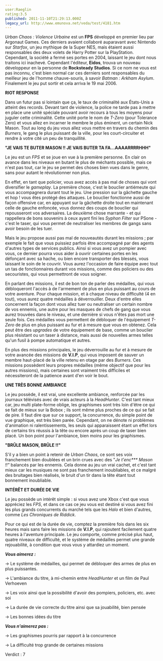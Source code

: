 ```yaml
---
user:Raeglin
rating:3.5
published: 2011-11-10T21:29:13.000Z
legacy_url: http://www.emunova.net/veda/test/4181.htm
---
```

_Urban Chaos : Violence Urbaine_ est un **FPS** développé en premier lieu par Argonaut Games. Ces derniers avaient collaboré auparavant avec Nintendo sur _Starfox_, un jeu mythique de la Super NES, mais étaient aussi responsables des deux volets de Harry Potter sur la PlayStation. Cependant, la société a fermé ses portes en 2004, laissant le jeu dont nous traitons ici inachevé. Cependant l'éditeur, **Eidos**, trouva un nouveau développeur en la personne de **Rocksteady Studios**. Si ce nom ne vous est pas inconnu, c'est bien normal car ces derniers sont responsables du meilleur jeu de l'homme chauve-souris, à savoir _Batman : Arkham Asylum_. Finalement le jeu put sortir et cela arriva le 19 mai 2006\.  

  

  

**RIOT RESPONSE**  

  

Dans un futur pas si lointain que ça, le taux de criminalité aux États-Unis a atteint des records. Devant tant de violence, la police ne tarde pas à mettre en place une unité spéciale pouvant avoir recours à tous les moyens pour juguler cette criminalité. Cette unité porte le nom de _T-Zero_ (pour Tolerance Zero) et vous allez en incarner le membre le plus éminent, un certain Nick Mason. Tout au long du jeu vous allez vous mettre en travers du chemin des _Burners_, le gang le plus puissant de la ville, pour les court-circuiter et rendre à votre cité un peu de tranquillité.  

  

  

**"JE VAIS TE BUTER MASON !! JE VAIS BUTER TA FA...AAAARRRRHHH"**  

  

Le jeu est un _FPS_ et se joue en vue à la première personne. En clair on avance dans les niveaux en butant le plus de méchants possible, mais ce n'est pas tout, car le jeu se permet des choses bien vues dans le genre, sans pour autant le révolutionner non plus.  

En effet, en tant que policier, vous avez accès à pas mal de choses qui vont diversifier le _gameplay_. La première chose, c'est le bouclier antiémeute qui vous accompagnera durant tout le jeu. Une pression sur la gâchette gauche et hop ! vous êtes protégé des attaques. Le bouclier fonctionne aussi de façon offensive car, en appuyant sur la gâchette droite tout en maintenant celle de gauche enfoncée, vous donnez des coups de bouclier qui repousseront vos adversaires. La deuxième chose marrante - et qui rappellera de bons souvenirs à ceux ayant fini les _Syphon Filter_ sur PSone - c'est le taser, qui vous permet de neutraliser les membres de gangs sans avoir besoin de les tuer.  

Mais le jeu propose aussi pas mal de nouveautés durant les missions ; par exemple le fait que vous puissiez parfois être accompagné par des agents d'autres types de services publics. Ainsi si vous avez un pompier avec vous, ce dernier pourra vous aider à ouvrir certaines portes en les défonçant avec sa hache, ou bien encore transporter des blessés, vous laissant le soin de le couvrir. Vous aurez l'occasion de faire équipe avec tout un tas de fonctionnaires durant vos missions, comme des policiers ou des secouristes, qui vous permettront de vous soigner.  

  

En parlant des missions, il est de bon ton de parler des médailles, qui vous débloqueront l'accès à de l'armement de plus en plus puissant au cours de votre aventure. Pour chaque mission, et à chaque niveau de difficulté (4 en tout), vous aurez quatre médailles à déverrouiller. Deux d'entre elles concernent la façon dont vous allez tuer ou neutraliser un certain nombre de vos ennemis, une autre pour les masques de chefs de gang que vous aurez trouvées dans le niveau, et une dernière si vous n'êtes pas mort une seule fois. Ces médailles vous permettent de débloquer de l'équipement _T-Zero_ de plus en plus puissant au fur et à mesure que vous en obtenez. Cela peut être des _upgrades_ de votre équipement de base, comme un bouclier plus résistant ou un taser à distance, mais aussi de nouvelles armes telles qu'un fusil à pompe automatique et autres.  

  

En plus des missions principales, le jeu déverrouille au fur et à mesure de votre avancée des missions de **V.I.P**, qui vous imposent de sauver un membre haut-placé de la ville retenu en otage par des _Burners_. Ces missions possèdent leurs propres médailles (même objectif que pour les autres missions), mais certaines sont vraiment très difficiles et nécessiteront de la patience avant d'en voir le bout.  

  

  

**UNE TRÈS BONNE AMBIANCE**  

  

Le jeu possède, il est vrai, une excellente ambiance, renforcée par les journaux télévisés avec de vrais acteurs à la _HeadHunter_. C'est tant mieux car, jeu multi plate-forme oblige, les graphismes sont très loin d'être ce qui se fait de mieux sur la Bobox ; ils sont même plus proches de ce qui se fait de pire. Il faut dire que sur ce support, la concurrence, du simple point de vue graphique, est très bien parée. Cependant, on ne dénote ni problèmes d'animation ni ralentissements, les seuls qui apparaissent étant un effet lors de certains tirs réussis à la tête ou encore après un coup de taser bien placé. Un bon point pour l'ambiance, bien moins pour les graphismes.  

  

  

**"BRÛLE MASON, BRÛLE !!"**  

  

S'il y a bien un point à retenir de _Urban Chaos_, ce sont ses voix franchement bien doublées et un brin crues avec des "_Je t'enc\*\*\* Mason !!"_ balancés par les ennemis. Cela donne au jeu un vrai cachet, et c'est tant mieux car les musiques ne sont pas franchement inoubliables, et ce malgré des bruitages bien réalisés, le bruit d'un tir dans la tête étant tout bonnement inoubliable.  

  

  

**INTÉRÊT ET DURÉE DE VIE**  

  

Le jeu possède un intérêt simple : si vous avez une Xbox c'est que vous appréciez les _FPS_, et dans ce cas ce jeu vous est destiné si vous avez fini les plus grands concurrents du marché tels que les _Halo_ et bien d'autres, comme _Les Chroniques de Riddick_.  

Pour ce qui est de la durée de vie, comptez la première fois dans les six heures mais sans faire les missions de **V.I.P**, qui rajoutent facilement quatre heures à l'aventure principale. Le jeu comporte, comme précisé plus haut, quatre niveaux de difficulté, et le système de médailles permet une grande rejouabilité, à condition que vous vous y attardiez un moment.  

  

  

**_Vous aimerez :_**  

  

-\> Le système de médailles, qui permet de débloquer des armes de plus en plus puissantes.  

  

-\> L'ambiance du titre, à mi-chemin entre _HeadHunter_ et un film de Paul Verhoeven  

  

-\> Les voix ainsi que la possibilité d'avoir des pompiers, policiers, etc. avec soi  

  

-\> La durée de vie correcte du titre ainsi que sa jouabilité, bien pensée  

  

-\> Les bonnes idées du titre  

  

  

**_Vous n'aimerez pas :_**  

  

-\> Les graphismes pourris par rapport à la concurrence  

  

-\> La difficulté trop grande de certaines missions  

  

  

Verdict : 7